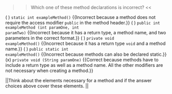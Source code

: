 >>Which one of these method declarations is incorrect? <<

( ) <code>static int exampleMethod()</code> {{Incorrect because a method does not require the access modifier <code>public</code> in the method header.}}
( ) <code>public int exampleMethod (int paramOne, int paramTwo)</code> {{Incorrect because it has a return type, a method name, and two parameters in the correct format.}}
( ) <code>private void exampleMethod()</code> {{Incorrect because it has a return type <code>void</code> and a method name.}}
( ) <code>public static int exampleMethod()</code> {{Incorrect because methods can also be declared static.}}
(x) <code>private void (String paramOne)</code> {{Correct because methods have to include a return type as well as a method name. All the other modifiers are not necessary when creating a method.}}

||Think about the elements necessary for a method and if the answer choices above cover these elements. ||
